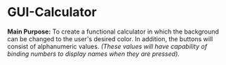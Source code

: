 # GUI-Calculator
**Main Purpose:** To create a functional calculator in which the background can be changed to the user's desired color. 
In addition, the buttons will consist of alphanumeric values. _(These values will have capability of binding numbers to display names when they are pressed)._
